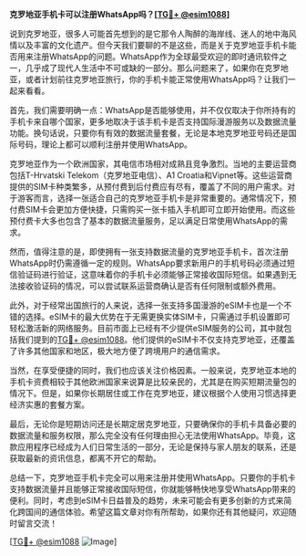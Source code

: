 **克罗地亚手机卡可以注册WhatsApp吗？[[TG💪+ @esim1088](https://t.me/s/esim1088)]**

说到克罗地亚，很多人可能首先想到的是它那令人陶醉的海岸线、迷人的地中海风情以及丰富的文化遗产。但今天我们要聊的不是这些，而是关于克罗地亚手机卡能否用来注册WhatsApp的问题。WhatsApp作为全球最受欢迎的即时通讯软件之一，几乎成了现代人生活中不可或缺的一部分。那么问题来了，如果你在克罗地亚，或者计划前往克罗地亚旅行，你的手机卡能正常使用WhatsApp吗？让我们一起来看看。

首先，我们需要明确一点：WhatsApp是否能够使用，并不仅仅取决于你所持有的手机卡来自哪个国家，更多地取决于该手机卡是否支持国际漫游服务以及数据流量功能。换句话说，只要你有有效的数据流量套餐，无论是本地克罗地亚号码还是国际号码，理论上都可以顺利注册并使用WhatsApp。

克罗地亚作为一个欧洲国家，其电信市场相对成熟且竞争激烈。当地的主要运营商包括T-Hrvatski Telekom（克罗地亚电信）、A1 Croatia和Vipnet等。这些运营商提供的SIM卡种类繁多，从预付费到后付费应有尽有，覆盖了不同的用户需求。对于游客而言，选择一张适合自己的克罗地亚手机卡是非常重要的。通常情况下，预付费SIM卡会更加方便快捷，只需购买一张卡插入手机即可立即开始使用。而这些预付费卡大多也包含了基本的数据流量服务，足以满足日常使用WhatsApp的需求。

然而，值得注意的是，即使拥有一张支持数据流量的克罗地亚手机卡，首次注册WhatsApp时仍需遵循一定的规则。WhatsApp要求新用户的手机号码必须通过短信验证码进行验证，这意味着你的手机卡必须能够正常接收国际短信。如果遇到无法接收验证码的情况，可以尝试联系运营商确认是否有任何限制或额外费用。

此外，对于经常出国旅行的人来说，选择一张支持多国漫游的eSIM卡也是一个不错的选择。eSIM卡的最大优势在于无需更换实体SIM卡，只需通过手机设置即可轻松激活新的网络服务。目前市面上已经有不少提供eSIM服务的公司，其中就包括我们提到的[TG💪+ @esim1088](https://t.me/s/esim1088)。他们提供的eSIM卡不仅支持克罗地亚，还覆盖了许多其他国家和地区，极大地方便了跨境用户的通信需求。

当然，在享受便捷的同时，我们也应该关注价格因素。一般来说，克罗地亚本地的手机卡资费相较于其他欧洲国家来说算是比较亲民的，尤其是在购买短期流量包的情况下。但是，如果你长期居住或工作在克罗地亚，建议根据个人使用习惯选择更经济实惠的套餐方案。

最后，无论你是短期访问还是长期定居克罗地亚，只要确保你的手机卡具备必要的数据流量和服务权限，那么完全没有任何理由担心无法使用WhatsApp。毕竟，这款应用程序已经成为人们日常生活的一部分，无论是保持与家人朋友的联系，还是获取最新的资讯信息，都离不开它的帮助。

总结一下，克罗地亚手机卡完全可以用来注册并使用WhatsApp。只要你的手机卡支持数据流量并且能够正常接收国际短信，你就能够畅快地享受WhatsApp带来的便利。同时，考虑到eSIM卡日益普及的趋势，未来可能会有更多创新的方式来简化跨国间的通信体验。希望这篇文章对你有所帮助，如果你还有其他疑问，欢迎随时留言交流！

[[TG💪+ @esim1088](https://t.me/s/esim1088) ![Image](https://i.postimg.cc/4NQfJmqS/Snipaste-2025-05-13-00-14-12.png)]